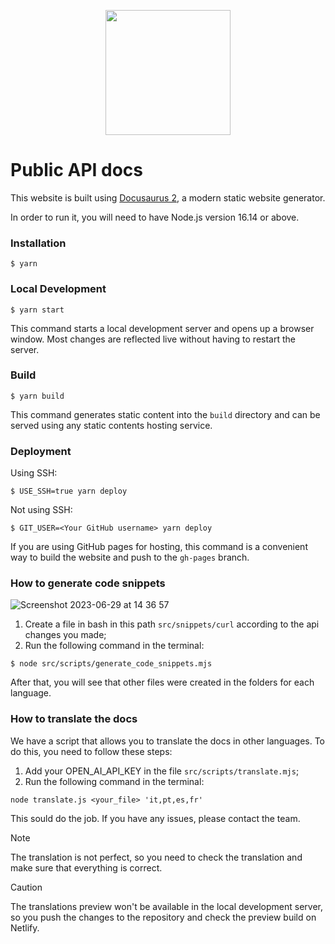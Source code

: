 <p align="center"><img src="https://dash.callbell.eu/packs/media/images/logo-v2-64c057488b549be3f34e6e4460d288b5.svg" width="200" height="auto" /></p>

# Public API docs

This website is built using [Docusaurus 2](https://docusaurus.io/), a modern static website generator.

In order to run it, you will need to have Node.js version 16.14 or above.

### Installation

```
$ yarn
```

### Local Development

```
$ yarn start
```

This command starts a local development server and opens up a browser window. Most changes are reflected live without having to restart the server.

### Build

```
$ yarn build
```

This command generates static content into the `build` directory and can be served using any static contents hosting service.

### Deployment

Using SSH:

```
$ USE_SSH=true yarn deploy
```

Not using SSH:

```
$ GIT_USER=<Your GitHub username> yarn deploy
```

If you are using GitHub pages for hosting, this command is a convenient way to build the website and push to the `gh-pages` branch.

### How to generate code snippets

![Screenshot 2023-06-29 at 14 36 57](https://github.com/callbellchat/callbell-public-docs/assets/39624192/cec0b018-ee64-487d-a3e7-773d67f70978)

1. Create a file in bash in this path `src/snippets/curl` according to the api changes you made;
2. Run the following command in the terminal:

```
$ node src/scripts/generate_code_snippets.mjs
```

After that, you will see that other files were created in the folders for each language.

### How to translate the docs

We have a script that allows you to translate the docs in other languages. To do this, you need to follow these steps:

1. Add your OPEN_AI_API_KEY in the file `src/scripts/translate.mjs`;
2. Run the following command in the terminal:

```node
node translate.js <your_file> 'it,pt,es,fr'
```

This sould do the job. If you have any issues, please contact the team.

> [!NOTE]
> The translation is not perfect, so you need to check the translation and make sure that everything is correct.

> [!CAUTION]
> The translations preview won't be available in the local development server, so you push the changes to the repository and check the preview build on Netlify.
